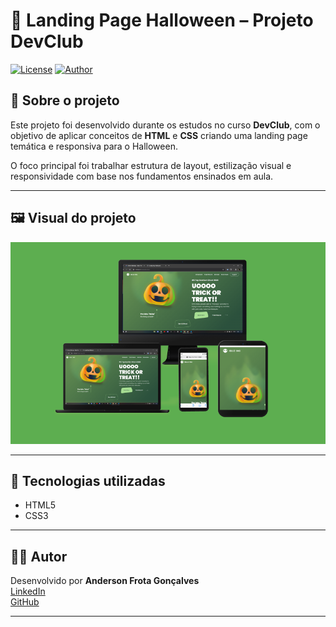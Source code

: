 # 🎃 Landing Page Halloween – Projeto DevClub

[![License](https://img.shields.io/badge/license-MIT-green)](https://github.com/AndersonGFrota/Landpage-Halloween/blob/main/LICENSE)
[![Author](https://img.shields.io/badge/Autor-Anderson%20Frota-lightgrey)](https://www.linkedin.com/in/andersongfrota)

## 📄 Sobre o projeto

Este projeto foi desenvolvido durante os estudos no curso **DevClub**, com o objetivo de aplicar conceitos de **HTML** e **CSS** criando uma landing page temática e responsiva para o Halloween.

O foco principal foi trabalhar estrutura de layout, estilização visual e responsividade com base nos fundamentos ensinados em aula.

---

## 🖼️ Visual do projeto

![Mockup Halloween](https://github.com/AndersonGFrota/Landpage-Halloween/blob/main/landpage%20halloween.png)

---

## 🚀 Tecnologias utilizadas

- HTML5  
- CSS3  

---

## 👨‍💻 Autor

Desenvolvido por **Anderson Frota Gonçalves**  
[LinkedIn](https://www.linkedin.com/in/andersongfrota)  
[GitHub](https://github.com/AndersonGFrota)

---